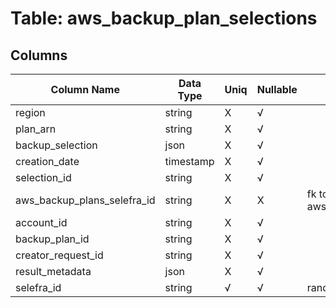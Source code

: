 # Table: aws_backup_plan_selections

## Columns 

|  Column Name   |  Data Type  | Uniq | Nullable | Description | 
|  ----  | ----  | ----  | ----  | ---- | 
| region | string | X | √ |  | 
| plan_arn | string | X | √ |  | 
| backup_selection | json | X | √ |  | 
| creation_date | timestamp | X | √ |  | 
| selection_id | string | X | √ |  | 
| aws_backup_plans_selefra_id | string | X | X | fk to aws_backup_plans.selefra_id | 
| account_id | string | X | √ |  | 
| backup_plan_id | string | X | √ |  | 
| creator_request_id | string | X | √ |  | 
| result_metadata | json | X | √ |  | 
| selefra_id | string | √ | √ | random id | 


